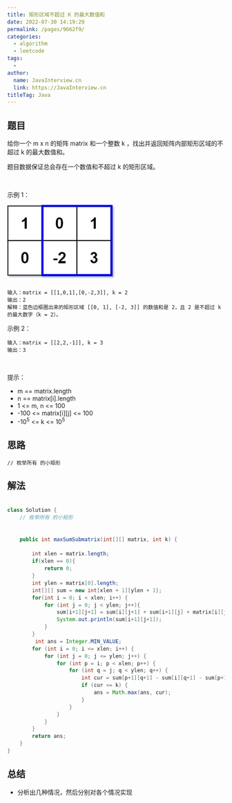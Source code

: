 ```yaml
---
title: 矩形区域不超过 K 的最大数值和
date: 2022-07-30 14:19:29
permalink: /pages/9662f9/
categories:
  - algorithm
  - leetcode
tags:
  - 
author: 
  name: JavaInterview.cn
  link: https://JavaInterview.cn
titleTag: Java
---
```



## 题目

给你一个 m x n 的矩阵 matrix 和一个整数 k ，找出并返回矩阵内部矩形区域的不超过 k 的最大数值和。

题目数据保证总会存在一个数值和不超过 k 的矩形区域。

 

示例 1：

![](../../../media/pictures/leetcode/sum-grid.jpeg)

    输入：matrix = [[1,0,1],[0,-2,3]], k = 2
    输出：2
    解释：蓝色边框圈出来的矩形区域 [[0, 1], [-2, 3]] 的数值和是 2，且 2 是不超过 k 的最大数字（k = 2）。
示例 2：

    输入：matrix = [[2,2,-1]], k = 3
    输出：3
 

提示：

- m == matrix.length
- n == matrix[i].length
- 1 <= m, n <= 100
- -100 <= matrix[i][j] <= 100
- -10<sup>5</sup> <= k <= 10<sup>5</sup>



## 思路

    // 枚举所有 的小矩形

## 解法
```java

class Solution {
    // 枚举所有 的小矩形


    public int maxSumSubmatrix(int[][] matrix, int k) {

        int xlen = matrix.length;
        if(xlen == 0){
            return 0;
        }
        int ylen = matrix[0].length;
        int[][] sum = new int[xlen + 1][ylen + 1];
        for(int i = 0; i < xlen; i++) {
            for (int j = 0; j < ylen; j++){
                sum[i+1][j+1] = sum[i][j+1] + sum[i+1][j] + matrix[i][j] - sum[i][j];
                System.out.println(sum[i+1][j+1]);
            }
        }
         int ans = Integer.MIN_VALUE;
        for (int i = 0; i <= xlen; i++) {
            for (int j = 0; j <= ylen; j++) {
                for (int p = i; p < xlen; p++) {
                    for (int q = j; q < ylen; q++) {
                        int cur = sum[p+1][q+1] - sum[i][q+1] - sum[p+1][j] + sum[i][j];
                        if (cur <= k) {
                            ans = Math.max(ans, cur);
                        } 
                    }
                }
            }
        }
        return ans;
    }
}
```

## 总结

- 分析出几种情况，然后分别对各个情况实现 
